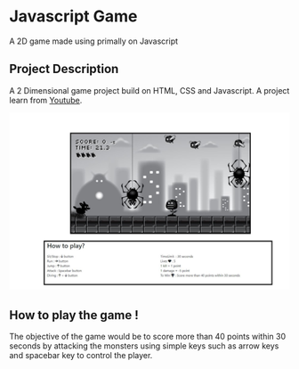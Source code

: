 # Javascript Game

 A 2D game made using primally on Javascript

 ## Project Description
A 2 Dimensional game project build on HTML, CSS and Javascript. A project learn from [Youtube](https://www.youtube.com/watch?v=GFO_txvwK_c).

![Image 1](ReadMe_Images/Image1.JPG)

## How to play the game !
The objective of the game would be to score more than 40 points within 30 seconds by attacking the monsters using simple keys such as arrow keys and spacebar key to control the player. 